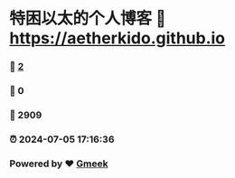 # 特困以太的个人博客 :link: https://aetherkido.github.io 
### :page_facing_up: [2](https://aetherkido.github.io/tag.html) 
### :speech_balloon: 0 
### :hibiscus: 2909 
### :alarm_clock: 2024-07-05 17:16:36 
### Powered by :heart: [Gmeek](https://github.com/Meekdai/Gmeek)
